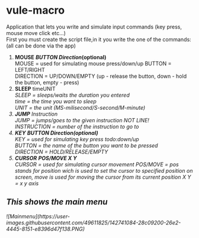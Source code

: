 # vule-macro
Application that lets you write and simulate input commands (key press, mouse move click etc...)<br>
First you must create the script file,in it you write the one of the commands:(all can be done via the app)<br>

1. <b>MOUSE</b> <b><i>BUTTON</i> <i>Direction</i>(optional)</b><br>
MOUSE = used for simulating mouse press/down/up
BUTTON = LEFT/RIGHT<br>
DIRECTION = UP/DOWN/EMPTY (up - release the button, down - hold the button, empty - press)<br>
2. <b>SLEEP</b> timeUNIT<i><br>
SLEEP = sleeps/waits the duration you entered<br>
time = the time you want to sleep<br>
UNIT = the unit (MS-milisecond/S-second/M-minute)<br>
3. <b>JUMP</b> <i>Instruction</i><br>
JUMP = jumps/goes to the given instruction NOT LINE!<br>
INSTRUCTION = number of the instruction to go to<br>
4. <b>KEY</b> <b><i>BUTTON</i> <i>Direction</i>(optional)</b><br>
KEY = used for simulating key press todo:down/up<br>
BUTTON = the name of the button you want to be pressed<br>
DIRECTION = HOLD/RELEASE/EMPTY<br>
5. <b>CURSOR</b> <b><i>POS/MOVE</i> <i>X Y</i></b><br>
CURSOR = used for simulating cursor movement
POS/MOVE = pos stands for position wich is used to set the cursor to specified position on screen, move is used for moving the cursor from its current position
X Y = x y axis

  <h2>This shows the main menu</h2>
![Mainmenu](https://user-images.githubusercontent.com/49611825/142741084-28c09200-26e2-4445-8151-e8396d47f138.PNG)
 
